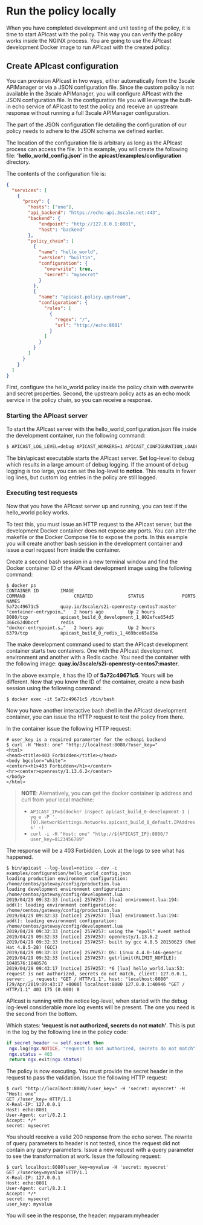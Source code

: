 # Run the policy locally

When you have completed development and unit testing of the policy, it is time to start APIcast with the policy. This way you can verify the policy works inside the NGINX process. You are going to use the APIcast development Docker image to run APIcast with the created policy.

## Create APIcast configuration

You can provision APIcast in two ways, either automatically from the 3scale APIManager or via a JSON configuration file. Since the custom policy is not available in the 3scale APIManager,  you will configure APIcast with the JSON configuration file. In the configuration file you will leverage the built-in echo service of APIcast to test the policy and receive an upstream response without running a full 3scale APIManager configuration.

The part of the JSON configuration file detailing the configuration of our policy needs to adhere to the JSON schema we defined earlier.

The location of the configuration file is arbitrary as long as the APIcast process can access the file. In this example, you will create the following file: **‘hello_world_config.json’** in the **apicast/examples/configuration** directory.

The contents of the configuration file is:

```json
{
  "services": [
    {
      "proxy": {
        "hosts": ["one"],
        "api_backend": "https://echo-api.3scale.net:443",
        "backend": {
            "endpoint": "http://127.0.0.1:8081",
            "host": "backend"
        },
        "policy_chain": [
          {
            "name": "hello_world",
            "version": "builtin",
            "configuration": {
              "overwrite": true,
              "secret": "mysecret"
            }
          },
          {
            "name": "apicast.policy.upstream",
            "configuration": {
              "rules": [
                {
                  "regex": "/",
                  "url": "http://echo:8081"
                }
              ]
            }
          }
        ]
      }
    }
  ]
}
```

First, configure the hello_world policy inside the policy chain with overwrite and secret properties. Second, the upstream policy acts as an echo mock service in the policy chain, so you can receive a response.

### Starting the APIcast server
To start the APIcast server with the hello_world_configuration.json file inside the development container, run the following command:

```bash
$ APICAST_LOG_LEVEL=debug APICAST_WORKERS=1 APICAST_CONFIGURATION_LOADER=lazy APICAST_CONFIGURATION_CACHE=0 THREESCALE_CONFIG_FILE=examples/configuration/hello_world_config.json ./bin/apicast
```

The bin/apicast executable starts the APIcast server. Set log-level to debug which results in a large amount of debug logging.
If the amount of debug logging is too large, you can set the log-level to **notice**. This results in fewer log lines, but custom log entries in the policy are still logged.

### Executing test requests
Now that you have the APIcast server up and running, you can test if the hello_world policy works.

To test this, you must issue an HTTP request to the APIcast server, but the development Docker container does not expose any ports. You can alter the makefile or the Docker Compose file to expose the ports. In this example you will create another bash session in the development container and issue a curl request from inside the container.

Create a second bash session in a new terminal window and find the Docker container ID of the APIcast development image using the following command:

```shell
$ docker ps
CONTAINER ID        IMAGE                                         COMMAND                  CREATED             STATUS              PORTS               NAMES
5a72c49671c5        quay.io/3scale/s2i-openresty-centos7:master   "container-entrypoin…"   2 hours ago         Up 2 hours          8080/tcp            apicast_build_0_development_1_802efce654d5
366c62d0bccf        redis                                         "docker-entrypoint.s…"   2 hours ago         Up 2 hours          6379/tcp            apicast_build_0_redis_1_469bce65a85a
```

The make development command used to start the APIcast development container starts two containers. One with the APIcast development environment and another with a Redis cache. You need the container with the following image: **quay.io/3scale/s2i-openresty-centos7:master**.

In the above example, it has the ID of **5a72c49671c5**. Yours will be different. Now that you know the ID of the container, create a new bash session using the following command:

```shell
$ docker exec -it 5a72c49671c5 /bin/bash
```

Now you have another interactive bash shell in the APIcast development container, you can issue the HTTP request to test the policy from there.

In the container issue the following HTTP request:

```shell
# user_key is a required paramerter for the echoapi backend
$ curl -H "Host: one" "http://localhost:8080/?user_key="
<html>
<head><title>403 Forbidden</title></head>
<body bgcolor="white">
<center><h1>403 Forbidden</h1></center>
<hr><center>openresty/1.13.6.2</center>
</body>
</html>
```
> **NOTE**: 
Alernatively, you can get the docker container ip address and curl from your local machine: 
> - `APICAST_IP=$(docker inspect apicast_build_0-development-1 | yq e -P '.[0].NetworkSettings.Networks.apicast_build_0_default.IPAddress' -)` 
> - `curl -i -H "Host: one" "http://${APICAST_IP}:8080/?user_key=0123456789"`

The response will be a 403 Forbidden. Look at the logs to see what has happened.

```shell
$ bin/apicast --log-level=notice --dev -c examples/configuration/hello_world_config.json
loading production environment configuration: /home/centos/gateway/config/production.lua
loading development environment configuration: /home/centos/gateway/config/development.lua
2019/04/29 09:32:33 [notice] 257#257: [lua] environment.lua:194: add(): loading environment configuration: /home/centos/gateway/config/production.lua
2019/04/29 09:32:33 [notice] 257#257: [lua] environment.lua:194: add(): loading environment configuration: /home/centos/gateway/config/development.lua
2019/04/29 09:32:33 [notice] 257#257: using the "epoll" event method
2019/04/29 09:32:33 [notice] 257#257: openresty/1.13.6.2
2019/04/29 09:32:33 [notice] 257#257: built by gcc 4.8.5 20150623 (Red Hat 4.8.5-28) (GCC)
2019/04/29 09:32:33 [notice] 257#257: OS: Linux 4.4.0-146-generic
2019/04/29 09:32:33 [notice] 257#257: getrlimit(RLIMIT_NOFILE): 1048576:1048576
2019/04/29 09:43:17 [notice] 257#257: *6 [lua] hello_world.lua:53: request is not authorized, secrets do not match, client: 127.0.0.1, server: _, request: "GET / HTTP/1.1", host: "localhost:8080"
[29/Apr/2019:09:43:17 +0000] localhost:8080 127.0.0.1:40946 "GET / HTTP/1.1" 403 175 (0.000) 0
```

APIcast is running with the notice log-level, when started with the debug log-level considerable more log events will be present. The one you need is the second from the bottom.

Which states: **‘request is not authorized, secrets do not match’**. This is put in the log by the following line in the policy code:

```lua
if secret_header ~= self.secret then
 ngx.log(ngx.NOTICE, "request is not authorized, secrets do not match")
 ngx.status = 403
 return ngx.exit(ngx.status)
```

The policy is now executing. You must provide the secret header in the request to pass the validation. Issue the following HTTP request:

```shell
$ curl "http://localhost:8080/?user_key=" -H 'secret: mysecret' -H "Host: one"
GET /?user_key= HTTP/1.1
X-Real-IP: 127.0.0.1
Host: echo:8081
User-Agent: curl/8.2.1
Accept: */*
secret: mysecret
```

You should receive a valid 200 response from the echo server. The rewrite of query parameters to header is not tested, since the request did not contain any query parameters. Issue a new request with a query parameter to see the transformation at work. Issue the following request:

```shell
$ curl localhost:8080?user_key=myvalue -H 'secret: mysecret'
GET /?userkey=myvalue HTTP/1.1
X-Real-IP: 127.0.0.1
Host: echo:8081
User-Agent: curl/8.2.1
Accept: */*
secret: mysecret
user_key: myvalue
```

You will see in the response, the header: myparam:myheader